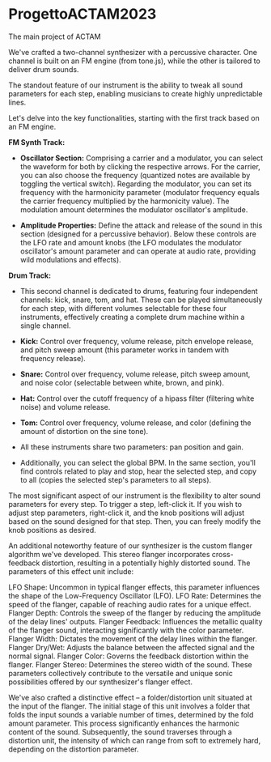 # ProgettoACTAM2023
The main project of ACTAM

We've crafted a two-channel synthesizer with a percussive character. One channel is built on an FM engine (from tone.js), while the other is tailored to deliver drum sounds.

The standout feature of our instrument is the ability to tweak all sound parameters for each step, enabling musicians to create highly unpredictable lines.

Let's delve into the key functionalities, starting with the first track based on an FM engine.

**FM Synth Track:**
- **Oscillator Section:** Comprising a carrier and a modulator, you can select the waveform for both by clicking the respective arrows. For the carrier, you can also choose the frequency (quantized notes are available by toggling the vertical switch). Regarding the modulator, you can set its frequency with the harmonicity parameter (modulator frequency equals the carrier frequency multiplied by the harmonicity value). The modulation amount determines the modulator oscillator's amplitude.

- **Amplitude Properties:** Define the attack and release of the sound in this section (designed for a percussive behavior). Below these controls are the LFO rate and amount knobs (the LFO modulates the modulator oscillator's amount parameter and can operate at audio rate, providing wild modulations and effects).

**Drum Track:**
- This second channel is dedicated to drums, featuring four independent channels: kick, snare, tom, and hat. These can be played simultaneously for each step, with different volumes selectable for these four instruments, effectively creating a complete drum machine within a single channel.

 - **Kick:** Control over frequency, volume release, pitch envelope release, and pitch sweep amount (this parameter works in tandem with frequency release).

 - **Snare:** Control over frequency, volume release, pitch sweep amount, and noise color (selectable between white, brown, and pink).

 - **Hat:** Control over the cutoff frequency of a hipass filter (filtering white noise) and volume release.

 - **Tom:** Control over frequency, volume release, and color (defining the amount of distortion on the sine tone).

- All these instruments share two parameters: pan position and gain.

- Additionally, you can select the global BPM. In the same section, you'll find controls related to play and stop, hear the selected step, and copy to all (copies the selected step's parameters to all steps).

The most significant aspect of our instrument is the flexibility to alter sound parameters for every step. To trigger a step, left-click it. If you wish to adjust step parameters, right-click it, and the knob positions will adjust based on the sound designed for that step. Then, you can freely modify the knob positions as desired.


An additional noteworthy feature of our synthesizer is the custom flanger algorithm we've developed. This stereo flanger incorporates cross-feedback distortion, resulting in a potentially highly distorted sound. The parameters of this effect unit include:

LFO Shape: Uncommon in typical flanger effects, this parameter influences the shape of the Low-Frequency Oscillator (LFO).
LFO Rate: Determines the speed of the flanger, capable of reaching audio rates for a unique effect.
Flanger Depth: Controls the sweep of the flanger by reducing the amplitude of the delay lines' outputs.
Flanger Feedback: Influences the metallic quality of the flanger sound, interacting significantly with the color parameter.
Flanger Width: Dictates the movement of the delay lines within the flanger.
Flanger Dry/Wet: Adjusts the balance between the affected signal and the normal signal.
Flanger Color: Governs the feedback distortion within the flanger.
Flanger Stereo: Determines the stereo width of the sound.
These parameters collectively contribute to the versatile and unique sonic possibilities offered by our synthesizer's flanger effect.

We've also crafted a distinctive effect – a folder/distortion unit situated at the input of the flanger. The initial stage of this unit involves a folder that folds the input sounds a variable number of times, determined by the fold amount parameter. This process significantly enhances the harmonic content of the sound. Subsequently, the sound traverses through a distortion unit, the intensity of which can range from soft to extremely hard, depending on the distortion parameter.